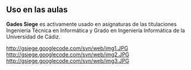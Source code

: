 ## Uso en las aulas ##

**Gades Siege** es activamente usado en asignaturas de las titulaciones Ingeniería Técnica en Informática y Grado en Ingeniería Informática de la Universidad de Cádiz.

http://gsiege.googlecode.com/svn/web/img1.JPG
http://gsiege.googlecode.com/svn/web/img2.JPG
http://gsiege.googlecode.com/svn/web/img3.JPG